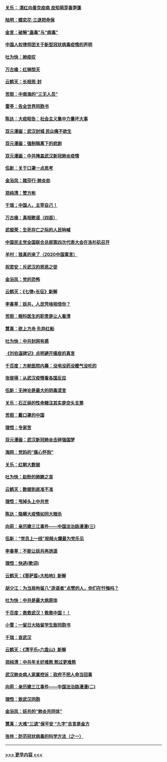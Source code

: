 #### [关乐： 漂红向善克疫病 良知萌芽春笋蓬](../pages/nsc993/n11865710.md?t=02131911) 
#### [陆明：蝶恋花‧三退把命保](../pages/nsc993/n11865673.md?t=02131911) 
#### [金言：破解“蛊毒”与“病毒”](../pages/nsc993/n11864103.md?t=02131911) 
#### [中国人权律师团关于新型冠状病毒疫情的声明](../pages/nsc993/n11864249.md?t=02131911) 
#### [吐为快：肺疫叹](../pages/nsc993/n11864027.md?t=02131911) 
#### [万古缘：红祸惊天](../pages/nsc993/n11864079.md?t=02131911) 
#### [云鹤天：长相思‧封](../pages/nsc993/n11864006.md?t=02131911) 
#### [苦胆：中南海的“三无人员”](../pages/nsc993/n11862997.md?t=02131911) 
#### [雷亭：告全世界同胞书](../pages/nsc993/n11862572.md?t=02131911) 
#### [陈达：大疫昭告：社会主义集中力量坏大事](../pages/nsc993/n11859419.md?t=02131911) 
#### [双元漫画：武汉封城 民众痛不欲生](../pages/nsc993/n11859287.md?t=02131911) 
#### [双元漫画：强制隔离下的悲剧](../pages/nsc993/n11859244.md?t=02131911) 
#### [双元漫画：中共掩盖武汉新冠肺炎疫情](../pages/nsc993/n11858249.md?t=02131911) 
#### [伍新：关于口罩一点思考](../pages/nsc993/n11859195.md?t=02131911) 
#### [金浴凤：踏莎行‧肺炎劫](../pages/nsc993/n11858227.md?t=02131911) 
#### [郑纯清：赞方彬](../pages/nsc993/n11856803.md?t=02131911) 
#### [千瑞；中国人，主宰自己！](../pages/nsc993/n11856793.md?t=02131911) 
#### [万古缘：真相歌谣（四首）](../pages/nsc993/n11856263.md?t=02131911) 
#### [武振荣：生死存亡之际的人民呐喊](../pages/nsc993/n11856256.md?t=02131911) 
#### [中国民主党全国联合总部第四次代表大会在洛杉矶召开](../pages/nsc993/n11856344.md?t=02131911) 
#### [羊村：狼真的来了（2020中国寓言）](../pages/nsc993/n11856229.md?t=02131911) 
#### [祝君安：斥武汉的邪恶之徒](../pages/nsc993/n11855861.md?t=02131911) 
#### [金浴凤：党的恐怖](../pages/nsc993/n11855849.md?t=02131911) 
#### [云鹤天：《七律▪长征》新解](../pages/nsc993/n11855479.md?t=02131911) 
#### [李春草：妖共，人民凭啥相信你？](../pages/nsc993/n11855196.md?t=02131911) 
#### [苦胆：眼科医生的职责是让人看清](../pages/nsc993/n11853840.md?t=02131911) 
#### [慧真：欲上方舟 先弃红船](../pages/nsc993/n11853483.md?t=02131911) 
#### [吐为快：中共封网有感](../pages/nsc993/n11852575.md?t=02131911) 
#### [《刘伯温碑记》点明避开瘟疫的真言](../pages/nsc993/n11852128.md?t=02131911) 
#### [千百度：方舱医院内幕：没电没药没暖气没吃的](../pages/nsc993/n11850211.md?t=02131911) 
#### [张彼得：从武汉疫情看各国反应](../pages/nsc993/n11850102.md?t=02131911) 
#### [伍新：无神论是最大的阴毒谎言](../pages/nsc993/n11846129.md?t=02131911) 
#### [关乐：石正丽的性命赌注其实是空头支票](../pages/nsc993/n11846109.md?t=02131911) 
#### [苦胆：戴口罩的中国](../pages/nsc993/n11845576.md?t=02131911) 
#### [理悟：专家苦](../pages/nsc993/n11845564.md?t=02131911) 
#### [双元漫画：武汉新冠肺炎击碎强国梦](../pages/nsc993/n11843320.md?t=02131911) 
#### [海网：党妈的“瘟心怀抱”](../pages/nsc993/n11840740.md?t=02131911) 
#### [关乐：红朝大数据](../pages/nsc993/n11840675.md?t=02131911) 
#### [吐为快：赵粉的肺腑之哀](../pages/nsc993/n11840618.md?t=02131911) 
#### [云鹤天：数据到底准不准](../pages/nsc993/n11840325.md?t=02131911) 
#### [理悟：甩掉头上中共党](../pages/nsc993/n11838826.md?t=02131911) 
#### [陈达：隐瞒大疫情如同大暗杀](../pages/nsc993/n11838771.md?t=02131911) 
#### [向莉：亲历建三江事件——中国法治路漫漫(三)](../pages/nsc993/n11831825.md?t=02131911) 
#### [伍新：“党员上一线”视频火爆最为党乐见](../pages/nsc993/n11838200.md?t=02131911) 
#### [李春草：不能让妖共再逍遥](../pages/nsc993/n11838102.md?t=02131911) 
#### [理悟：快逃(歌词)](../pages/nsc993/n11838083.md?t=02131911) 
#### [云鹤天：《菩萨蛮▪大柏地》新解](../pages/nsc993/n11838059.md?t=02131911) 
#### [胡少江：为当局拘留八“造谣者”点赞的人，你们在忏悔吗？](../pages/nsc993/n11836801.md?t=02131911) 
#### [吐为快：中共是最大病原体](../pages/nsc993/n11836748.md?t=02131911) 
#### [千百度：救救武汉！救救中国！！](../pages/nsc993/n11836145.md?t=02131911) 
#### [小雪：一留日大陆留学生致同胞书](../pages/nsc993/n11834624.md?t=02131911) 
#### [千瑞：哀武汉](../pages/nsc993/n11833647.md?t=02131911) 
#### [云鹤天：《清平乐▪六盘山》新解](../pages/nsc993/n11833611.md?t=02131911) 
#### [郑纯清：中共年关好难熬 熬过更难熬](../pages/nsc993/n11833489.md?t=02131911) 
#### [武汉肺炎病人家属控诉：政府不把人命当回事](../pages/nsc993/n11833205.md?t=02131911) 
#### [向莉：亲历建三江事件——中国法治路漫漫(二)](../pages/nsc993/n11829102.md?t=02131911) 
#### [理悟：致武汉同胞](../pages/nsc993/n11831522.md?t=02131911) 
#### [金浴凤：妖共的“肺炎共同体”](../pages/nsc993/n11829448.md?t=02131911) 
#### [慧真：大难“三退”保平安 “九字”吉言是金方](../pages/nsc993/n11829501.md?t=02131911) 
#### [张林：防范冠状病毒的科学方法（之一）](../pages/nsc993/n11828618.md?t=02131911) 

----
#### [ >>> 更早内容 <<< ](../indexes/nsc993-earlier.md)
